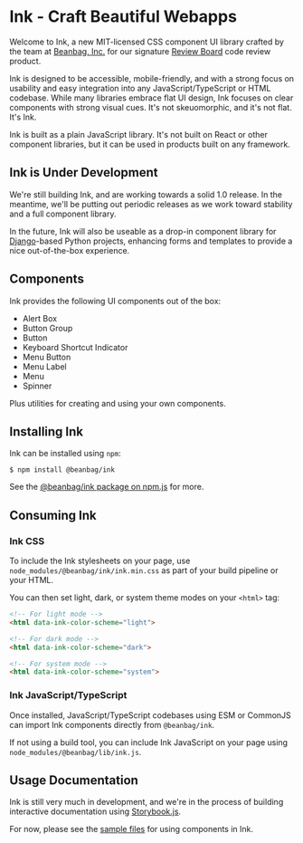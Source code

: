 Ink - Craft Beautiful Webapps
=============================

Welcome to Ink, a new MIT-licensed CSS component UI library crafted by the team
at [Beanbag, Inc.](https://www.beanbaginc.com) for our signature
[Review Board](https://www.reviewboard.org) code review product.

Ink is designed to be accessible, mobile-friendly, and with a strong focus on
usability and easy integration into any JavaScript/TypeScript or HTML codebase.
While many libraries embrace flat UI design, Ink focuses on clear components
with strong visual cues. It's not skeuomorphic, and it's not flat. It's Ink.

Ink is built as a plain JavaScript library. It's not built on React or other
component libraries, but it can be used in products built on any framework.


## Ink is Under Development

We're still building Ink, and are working towards a solid 1.0 release. In the
meantime, we'll be putting out periodic releases as we work toward stability
and a full component library.

In the future, Ink will also be useable as a drop-in component library for
[Django](https://www.djangoproject.com/)-based Python projects, enhancing forms
and templates to provide a nice out-of-the-box experience.


## Components

Ink provides the following UI components out of the box:

* Alert Box
* Button Group
* Button
* Keyboard Shortcut Indicator
* Menu Button
* Menu Label
* Menu
* Spinner

Plus utilities for creating and using your own components.


## Installing Ink

Ink can be installed using `npm`:

```shell
$ npm install @beanbag/ink
```

See the [@beanbag/ink package on npm.js](npmjs.com/package/@beanbag/ink) for more.


## Consuming Ink

### Ink CSS

To include the Ink stylesheets on your page, use
`node_modules/@beanbag/ink/ink.min.css` as part of your build pipeline or your
HTML.

You can then set light, dark, or system theme modes on your `<html>` tag:

```html
<!-- For light mode -->
<html data-ink-color-scheme="light">

<!-- For dark mode -->
<html data-ink-color-scheme="dark">

<!-- For system mode -->
<html data-ink-color-scheme="system">
```


### Ink JavaScript/TypeScript

Once installed, JavaScript/TypeScript codebases using ESM or CommonJS can
import Ink components directly from `@beanbag/ink`.

If not using a build tool, you can include Ink JavaScript on your page using
`node_modules/@beanbag/lib/ink.js`.


## Usage Documentation

Ink is still very much in development, and we're in the process of building
interactive documentation using [Storybook.js](https://storybook.js.org/).

For now, please see the [sample
files](https://github.com/beanbaginc/ink/tree/master/src/stories/components)
for using components in Ink.
